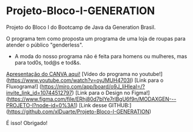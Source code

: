 # Projeto-Bloco-I-GENERATION

Projeto do Bloco I do Bootcamp de Java da Generation Brasil.

O programa tem como proposta um programa de uma loja de roupas para atender o público "genderless". 
- A moda do nosso programa não é feita para homens ou mulheres, mas para tod0s, tod@s e tod&s.

[Apresentação do CANVA aqui!](https://www.canva.com/design/DAEvnyGNqXM/iICwWErChUYgdso4q2Z_Og/view?utm_content=DAEvnyGNqXM&utm_campaign=designshare&utm_medium=link&utm_source=publishpresent)
[Vídeo do programa no youtube!] (https://www.youtube.com/watch?v=oyJMUH4703I)
[Link para o Fluxograma!] (https://miro.com/app/board/o9J_liHIeaI=/?invite_link_id=10744512797)
[Link para o Design no Figma!] (https://www.figma.com/file/ERhj80d7blYe7rlBgU6f9n/MODAXGEN---PROJETO-I?node-id=0%3A1)
[Link desse GITHUB:] (https://github.com/xlDuarte/Projeto-Bloco-I-GENERATION)

É isso! Obrigado!
